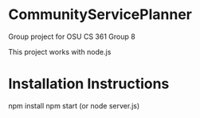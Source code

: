 # CommunityServicePlanner
Group project for OSU CS 361 Group 8

This project works with node.js
# Installation Instructions
npm install
npm start (or node server.js)
